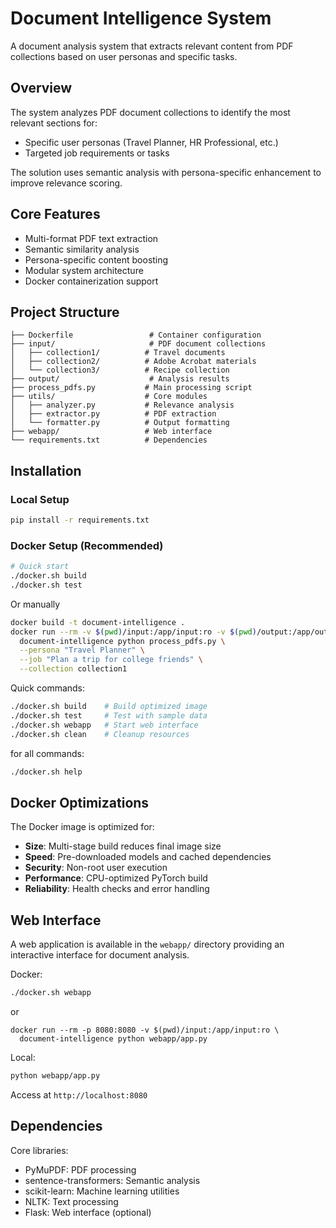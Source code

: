 # Document Intelligence System

A document analysis system that extracts relevant content from PDF collections based on user personas and specific tasks.

## Overview

The system analyzes PDF document collections to identify the most relevant sections for:
- Specific user personas (Travel Planner, HR Professional, etc.)
- Targeted job requirements or tasks

The solution uses semantic analysis with persona-specific enhancement to improve relevance scoring.

## Core Features

- Multi-format PDF text extraction
- Semantic similarity analysis
- Persona-specific content boosting
- Modular system architecture
- Docker containerization support

## Project Structure

```
├── Dockerfile                 # Container configuration  
├── input/                     # PDF document collections
│   ├── collection1/          # Travel documents
│   ├── collection2/          # Adobe Acrobat materials
│   └── collection3/          # Recipe collection
├── output/                    # Analysis results
├── process_pdfs.py           # Main processing script
├── utils/                    # Core modules
│   ├── analyzer.py           # Relevance analysis
│   ├── extractor.py          # PDF extraction
│   └── formatter.py          # Output formatting
├── webapp/                   # Web interface
└── requirements.txt          # Dependencies
```

## Installation

### Local Setup
```bash
pip install -r requirements.txt
```

### Docker Setup (Recommended)
```bash
# Quick start
./docker.sh build
./docker.sh test
```

Or manually
```bash
docker build -t document-intelligence .
docker run --rm -v $(pwd)/input:/app/input:ro -v $(pwd)/output:/app/output \
  document-intelligence python process_pdfs.py \
  --persona "Travel Planner" \
  --job "Plan a trip for college friends" \
  --collection collection1
```

Quick commands:
```bash
./docker.sh build    # Build optimized image
./docker.sh test     # Test with sample data
./docker.sh webapp   # Start web interface
./docker.sh clean    # Cleanup resources
```
for all commands:
```bash
./docker.sh help
```
## Docker Optimizations

The Docker image is optimized for:
- **Size**: Multi-stage build reduces final image size
- **Speed**: Pre-downloaded models and cached dependencies
- **Security**: Non-root user execution
- **Performance**: CPU-optimized PyTorch build
- **Reliability**: Health checks and error handling


## Web Interface

A web application is available in the `webapp/` directory providing an interactive interface for document analysis.

Docker:
```bash
./docker.sh webapp
```
or
```
docker run --rm -p 8080:8080 -v $(pwd)/input:/app/input:ro \
  document-intelligence python webapp/app.py
```

Local:
```bash
python webapp/app.py
```

Access at `http://localhost:8080`

## Dependencies

Core libraries:
- PyMuPDF: PDF processing
- sentence-transformers: Semantic analysis
- scikit-learn: Machine learning utilities
- NLTK: Text processing
- Flask: Web interface (optional)

